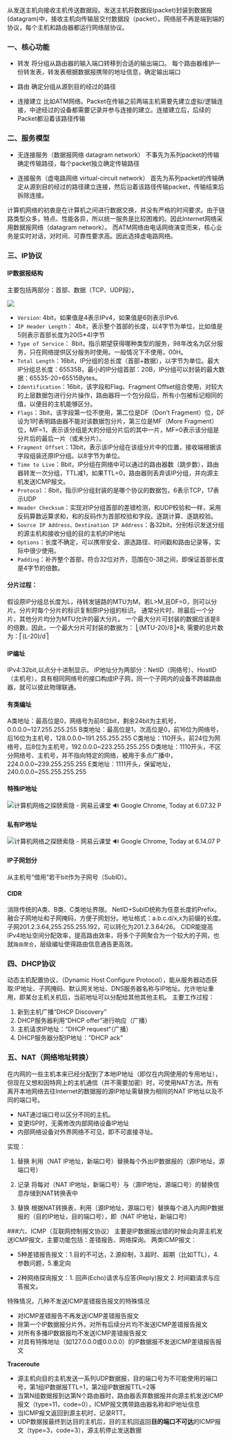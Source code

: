 
从发送主机向接收主机传送数据段。发送主机将数据段(packet)封装到数据报(datagram)中，接收主机向传输层交付数据段（packet）。网络层不再是端到端的协议，每个主机和路由器都运行网络层协议。

### 一、核心功能

* 转发
将分组从路由器的输入端口转移到合适的输出端口。
每个路由器维护一份转发表，转发表根据数据报携带的地址信息，确定输出端口

* 路由
确定分组从源到目的经过的路径

* 连接建立
比如ATM网络。Packet在传输之前两端主机需要先建立虚拟/逻辑连接，中途经过的设备都需要记录并参与连接的建立。连接建立后，后续的Packet都沿着该路径传输

### 二、服务模型

* 无连接服务（数据报网络 datagram network）
不事先为系列packet的传输确定传输路径，每个packet独立确定传输路径

* 连接服务（虚电路网络 virtual-circuit network）
首先为系列packet的传输确定从源到目的经过的路径建立连接，然后沿着该路径传输packet，传输结束后拆除连接。

计算机网络的初衷是在计算机之间进行数据交换，并没有严格的时间要求。由于链路类型众多，特点、性能各异，所以统一服务是比较困难的。因此Internet网络采用数据报网络（datagram network）。
而ATM网络由电话网络演变而来，核心业务是实时对话，对时间、可靠性要求高。因此选择虚电路网络。

### 三、IP协议

#### IP数据报结构

主要包括两部分：首部、数据（TCP、UDP段）。


![](http://pandajohnblog.qiniudn.com/104_ip-spoof_fig1_lg.jpg)

* `Version`: 4bit，如果值是4表示IPv4，如果值是6则表示IPv6.
* `IP Header Length`： 4bit，表示整个首部的长度，以4字节为单位，比如值是5则表示首部长度为20(5*4)字节
* `Type of Service`： 8bit，指示期望获得哪种类型的服务，98年改名为区分服务，只在网络提供区分服务时使用。一般情况下不使用，00H。
* `Total Length`：16bit，IP分组的总长度（首部+数据），以字节为单位。最大IP分组总长度：65535B，最小的IP分组首部：20B，IP分组可以封装的最大数据：65535-20=65515Bytes。
* `Identification`：16bit，该字段和Flag、Fragment Offset组合使用，对较大的上层数据包进行分片操作，路由器将一个包分段后，所有小包被标记相同的值，以便目的主机能够区分。
* `Flags`：3bit，该字段第一位不使用，第二位是DF（Don't Fragment）位，DF设为1时表明路由器不能对该数据包分片，第三位是MF（More Fragment）位，MF=1，表示该分组是大的分组分片后的其中一片，MF=0表示该分组是分片后的最后一片（或未分片）。
* `Fragment Offset`：13bit，表示该IP分组在该组分片中的位置，接收端根据该字段组装还原IP分组。以8字节为单位。
* `Time to Live`：8bit，IP分组在网络中可以通过的路由器数（跳步数），路由器转发一次分组，TTL减1，如果TTL=0，路由器则丢弃该IP分组，并向源主机发送ICMP报文。
* `Protocol`：8bit，指示IP分组封装的是哪个协议的数据包，6表示TCP，17表示UDP
* `Header Checksum`：实现对IP分组首部的差错检测，和UDP校验和一样，采用反码算数运算求和，和的反码作为首部校验和字段。逐跳计算、逐跳校验。
* `Source IP Address、Destination IP Address`：各32bit，分别标识发送分组的源主机和接收分组的目的主机的IP地址
* `Options`：长度不确定，可以携带安全、源选路径、时间戳和路由记录等，实际中很少使用。
* `Padding`：补齐整个首部，符合32位对齐，范围在0-3B之间，即保证首部长度是4字节的倍数。

#### 分片过程：

假设原IP分组总长度为L，待转发链路的MTU为M，若L>M,且DF=0，则可以分片。分片时每个分片的标识复制原IP分组的标识。
通常分片时，除最后一个分片，其他分片均分为MTU允许的最大分片。
一个最大分片可封装的数据应该是8的倍数，因此，一个最大分片可封装的数据为：
⎣(MTU-20)/8⎦*8,
需要的总片数为：⎡(L-20)/d⎤

#### IP编址

IPv4:32bit,以点分十进制显示。
IP地址分为两部分：NetID（网络号）、HostID（主机号），具有相同网络号的接口构成IP子网，同一个子网内的设备不跨越路由器，就可以彼此物理联通。

#### 有类编址

A类地址：最高位是0，网络号为前8位bit，剩余24bit为主机号，0.0.0.0~127.255.255.255
B类地址：最高位是1，次高位是0，前16位为网络号，后16位为主机号，128.0.0.0~191.255.255.255
C类地址：110开头，前24位为网络号，后8位为主机号，192.0.0.0~223.255.255.255
D类地址：1110开头，不区分网络号、主机号，并不指向特定的网络，被用于多点广播中，224.0.0.0~239.255.255.255
E类地址：1111开头，保留地址，240.0.0.0~255.255.255.255

#### 特殊IP地址

![计算机网络之探赜索隐 - 网易云课堂 🔊 Google Chrome, Today at 6.07.32 P](http://pandajohnblog.qiniudn.com/%E8%AE%A1%E7%AE%97%E6%9C%BA%E7%BD%91%E7%BB%9C%E4%B9%8B%E6%8E%A2%E8%B5%9C%E7%B4%A2%E9%9A%90%20-%20%E7%BD%91%E6%98%93%E4%BA%91%E8%AF%BE%E5%A0%82%20%F0%9F%94%8A%20Google%20Chrome,%20Today%20at%206.07.32%20PM.png)

#### 私有IP地址
![计算机网络之探赜索隐 - 网易云课堂 🔊 Google Chrome, Today at 6.14.07 P](http://pandajohnblog.qiniudn.com/%E8%AE%A1%E7%AE%97%E6%9C%BA%E7%BD%91%E7%BB%9C%E4%B9%8B%E6%8E%A2%E8%B5%9C%E7%B4%A2%E9%9A%90%20-%20%E7%BD%91%E6%98%93%E4%BA%91%E8%AF%BE%E5%A0%82%20%F0%9F%94%8A%20Google%20Chrome,%20Today%20at%206.14.07%20PM.png)

#### IP子网划分

从主机号“借用”若干bit作为子网号（SubID）。

#### CIDR
消除传统的A类、B类、C类地址界限。
NetID+SubID统称为任意长度的Prefix。融合子网地址和子网掩码，方便子网划分。地址格式：a.b.c.d/x,x为前缀的长度。
子网201.2.3.64,255.255.255.192，可以转化为201.2.3.64/26。
CIDR能提高IPv4地址空间分配效率，提高路由效率，将多个子网聚合为一个较大的子网，也就`路由聚合`，层级编址使得路由信息通告更高效。

### 四、DHCP协议

动态主机配置协议，（Dynamic Host Configure Protocol），能从服务器动态获取:IP地址、子网掩码、默认网关地址、DNS服务器名称与IP地址。允许地址重用，即某台主机关机后，当前地址可以分配给其他其他主机。
主要工作过程：
1. 新到主机广播“DHCP Discovery”
2. DHCP服务器利用“DHCP offer”进行响应（广播）
3. 主机请求IP地址：“DHCP request“（广播）
4. DHCP服务器分配IP地址：”DHCP ack“


### 五、NAT（网络地址转换）
在内网的一些主机本来已经分配到了本地IP地址（即仅在内网使用的专用地址），但现在又想和因特网上的主机通信（并不需要加密）时，可使用NAT方法。所有离开本地网络去往Internet的数据报的源IP地址需替换为相同的NAT IP地址以及不同的端口号。

* NAT通过端口号以区分不同的主机。
* 变更ISP时，无需修改内部网络设备IP地址
* 内部网络设备对外界网络不可见，即不可直接寻址。

实现：

1. 替换
利用（NAT IP地址，新端口号）替换每个外出IP数据报的（源IP地址，源端口号）

2. 记录
将每对（NAT IP地址，新端口号）与（源IP地址，源端口号）的替换信息存储到NAT转换表中

3. 替换
根据NAT转换表，利用（源IP地址，源端口号）替换每个进入内网IP数据报的（目的IP地址，目的端口号），即（NAT IP地址，新端口号）

###六、ICMP（互联网控制报文协议）
主要是IP数据报出错的时候会向源主机发送ICMP报文，主要功能包括：差错报告、网络探询。
两类ICMP报文：

* 5种差错报告报文：1.目的不可达，2.源抑制，3.超时、超期（比如TTL），4.参数问题，5.重定向

* 2种网络探询报文：1. 回声(Echo)请求与应答(Reply)报文 2. 时间戳请求与应答报文。 


特殊情况，几种不发送ICMP差错报告报文的特殊情况

* 对ICMP差错报告不再发送ICMP差错报告报文
* 除第一个IP数据报分片外，对所有后续分片均不发送ICMP差错报告报文
* 对所有多播IP数据报均不发送ICMP差错报告报文
* 对具有特殊地址（如127.0.0.0或0.0.0.0）的IP数据报不发送ICMP差错报告报文

**Traceroute**

* 源主机向目的主机发送一系列UDP数据报，目的端口号为不可能使用的端口号，第1组IP数据报TTL=1，第2组IP数据报TTL=2等
* 当第N组数据报到达第N个路由器时，路由器丢弃数据报并向源主机发送ICMP报文（type=11，code=0），ICMP报文携带路由器名称和IP地址信息
* 当ICMP报文返回到源主机时，记录RTT。
* UDP数据报最终到达目的主机后，目的主机回返回**目的端口不可达**的ICMP报文（type=3，code=3），源主机停止发送数据


